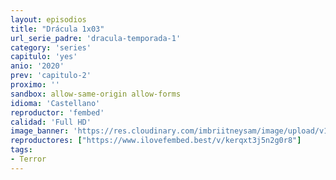 ```yaml
---
layout: episodios
title: "Drácula 1x03"
url_serie_padre: 'dracula-temporada-1'
category: 'series'
capitulo: 'yes'
anio: '2020'
prev: 'capitulo-2'
proximo: ''
sandbox: allow-same-origin allow-forms
idioma: 'Castellano'
reproductor: 'fembed'
calidad: 'Full HD'
image_banner: 'https://res.cloudinary.com/imbriitneysam/image/upload/v1546545022/reason1-banner-min.jpg'
reproductores: ["https://www.ilovefembed.best/v/kerqxt3j5n2g0r8"]
tags:
- Terror
---
```












